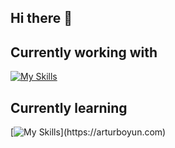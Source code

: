 ## Hi there 👋


## Currently working with
[![My Skills](https://skillicons.dev/icons?i=python,fastapi,postgres,redis,docker,nginx,vue,nuxt,tailwind,figma,linux)](https://arturboyun.com)

## Currently learning
[![My Skills](https://skillicons.dev/icons?i=react,rust,tauri,)](https://arturboyun.com)
<!--
**arturboyun/arturboyun** is a ✨ _special_ ✨ repository because its `README.md` (this file) appears on your GitHub profile.

Here are some ideas to get you started:

- 🔭 I’m currently working on ...
- 🌱 I’m currently learning ...
- 👯 I’m looking to collaborate on ...
- 🤔 I’m looking for help with ...
- 💬 Ask me about ...
- 📫 How to reach me: ...
- 😄 Pronouns: ...
- ⚡ Fun fact: ...
-->
